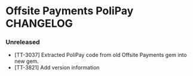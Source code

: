 # Offsite Payments PoliPay CHANGELOG

### Unreleased
* [TT-3037] Extracted PoliPay code from old Offsite Payments gem into new gem.
* [TT-3821] Add version information

